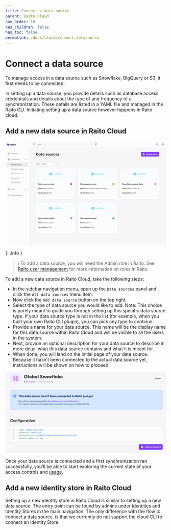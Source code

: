 ```yaml
---
title: Connect a data source
parent: Raito Cloud
nav_order: 10
has_children: false
has_toc: false
permalink: /docs/cloud/connect_datasource
---
```


# Connect a data source

To manage access in a data source such as Snowflake, BigQuery or S3, it first needs to be connected.

In setting up a data source, you provide details such as database access credentials and details about the type of and frequency of a synchronization. These details are listed in a YAML file and managed in the Raito CLI. Initiating setting up a data source however happens in Raito cloud.

## Add a new data source in Raito Cloud

![Data Source overview](/assets/images/cloud/ds_overview_add.png)

{: .info }
> ℹ️ To add a data source, you will need the Admin role in Raito. See [Raito user management](/docs/cloud/user_management) for more information on roles in Raito.

To add a new data source in Raito Cloud, take the following steps:

- In the sidebar navigation menu, open up the `Data sources` panel and click the `All data sources` menu item.
- Now click the `Add data source` button on the top right.
- Select the type of data source you would like to add.
Note: This choice is purely meant to guide you through setting up this specific data source type. If your data source type is not in the list (for example, when you built your own Raito CLI plugin), you can pick any type to continue.
- Provide a name for your data source. This name will be the display name for this data source within Raito Cloud and will be visible to all the users in the system.
- Next, provide an optional description for your data source to describe in more detail what this data source contains and what it is meant for.
- When done, you will land on the initial page of your data source. Because it hasn’t been connected to the actual data source yet, instructions will be shown on how to proceed.

![Data Source details](/assets/images/cloud/ds_config.png)

Once your data source is connected and a first synchronization ran successfully, you’ll be able to start exploring the current state of your access controls and [usage](/docs/cloud/usage_observability).
<!-- TODO: add link to access controls when available -->

## Add a new identity store in Raito Cloud

Setting up a new identity store in Raito Cloud is similar to setting up a new data source. The entry point can be found by admins under Identities and Identity Stores in the main navigation. The only difference with the flow to connect a data source, is that we currently do not support the cloud CLI to connect an Identity Store.
